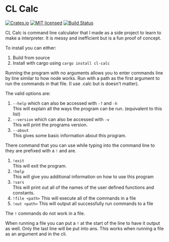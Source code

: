 # CL Calc

[![Crates.io][crates-badge]][crates-url]
[![MIT licensed][mit-badge]][mit-url]
[![Build Status][actions-badge]][actions-url]

[crates-badge]: https://img.shields.io/crates/v/cl-calc.svg
[crates-url]: https://crates.io/crates/cl-calc
[mit-badge]: https://img.shields.io/badge/license-MIT-blue.svg
[mit-url]: https://github.com/tokio-rs/tokio/blob/master/LICENSE
[actions-badge]: https://github.com/TheDrJosh/cl-calc/workflows/Rust/badge.svg
[actions-url]: https://github.com/TheDrJosh/cl-calc/actions?query=branch%3Amaster

CL Calc is command line calculator that I made as a side project to learn to make a interpreter. It is messy and inefficient but is a fun proof of concept.

To install you can either:

1. Build from source
2. Install with cargo using `cargo install cl-calc`

Running the program with no arguments allows you to enter commands line by line similar to how node works. Run with a path as the first argument to run the commands in that file. (I use .calc but is doesn't matter).

The valid options are:

1. `--help` which can also be accessed with `-?` and `-h`\
This will explain all the ways the program can be run. (equivalent to this list)
2. `--version` which can also be accessed with `-v`\
This will print the programs version.
3. `--about`\
This gives some basic information about this program.

There command that you can use while typing into the command line to they are prefixed with a `!` and are.

1. `!exit`\
This will exit the program.
2. `!help`\
This will give you additional information on how to use this program
3. `!vars`\
This will print out all of the names of the user defined functions and constants.
4. `!file <path>`
This will execute all of the commands in a file
5. `!out <path>`
This will output all successfully run commands to a file

The `!` commands do not work in a file.

When running a file you can put a `!` at the start of the line to have it output as well. Only the last line will be put into ans. This works when running a file as an argument and in the cli.
